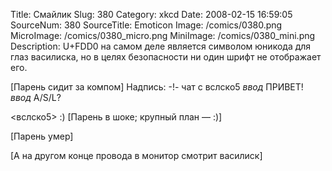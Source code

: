 Title: Смайлик 
Slug: 380 
Category: xkcd 
Date: 2008-02-15 16:59:05 
SourceNum: 380 
SourceTitle: Emoticon 
Image: /comics/0380.png 
MicroImage: /comics/0380_micro.png 
MiniImage: /comics/0380_mini.png 
Description: U+FDD0 на самом деле является символом юникода для глаз василиска, но в целях безопасности ни один шрифт не отображает его.
 

[Парень сидит за компом]
Надпись: -!- чат с вслско5
*ввод*
<NICKM> ПРИВЕТ!
*ввод*
<NICKM> A/S/L?

<вслско5> :)
[Парень в шоке; крупный план — :)]

[Парень умер]

[А на другом конце провода в монитор смотрит василиск]